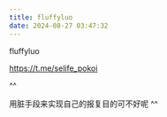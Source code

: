 ```yaml
---
title: fluffyluo
date: 2024-08-27 03:47:32
---
```

fluffyluo

https://t.me/selife_pokoi

^^

用脏手段来实现自己的报复目的可不好呢 ^^